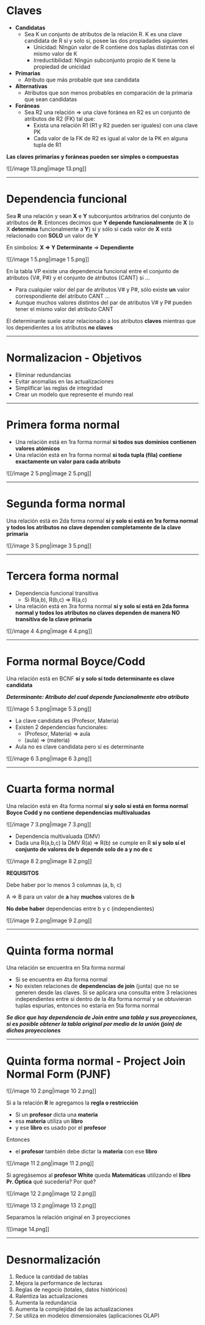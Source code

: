 # Claves

- **Candidatas**
    - Sea K un conjunto de atributos de la relación R. K es una clave candidata de R sí y solo sí, posee las dos propiadades siguientes
        - Unicidad: NIngún valor de R contiene dos tuplas distintas con el mismo valor de K
        - Irreductibilidad: NIngún subconjunto propio de K tiene la propiedad de unicidad
- **Primarias**
    - Atributo que más probable que sea candidata
- **Alternativas**
    - Atributos que son menos probables en comparación de la primaria que sean candidatas
- **Foráneas**
    - Sea R2 una relación ⇒ una clave foránea en R2 es un conjunto de atributos de R2 (FK) tal que:
        - Exista una relación R1 (R1 y R2 pueden ser iguales) con una clave PK
        - Cada valor de la FK de R2 es igual al valor de la PK en alguna tupla de R1

**Las claves primarias y foráneas pueden ser simples o compuestas**



![[/image 13.png|image 13.png]]

- - -  
# Dependencia funcional

Sea **R** una relación y sean **X** e **Y** subconjuntos arbitrarios del conjunto de atributos de **R**. Entonces decimos que **Y depende funcionalmente** de **X** (o X **determina** funcionalmente a **Y**) sí y sólo sí cada valor de **X** está relacionado con **SOLO** un valor de **Y**

En símbolos: **X ⇒ Y**
**Determinante** ⇒ **Dependiente**

![[/image 1 5.png|image 1 5.png]]

En la tabla VP existe una dependencia funcional entre el conjunto de atributos {V#, P#} y el conjunto de atributos {CANT} si …

- Para cualquier valor del par de atributos V# y P#, sólo existe **un** valor correspondiente del atributo CANT …
- Aunque muchos valores distintos del par de atributos V# y P# pueden tener el mismo valor del atributo CANT
  
El determinante suele estar relacionado a los atributos **claves** mientras que los dependientes a los atributos **no claves**

- - -
# Normalizacion - Objetivos

- Eliminar redundancias
- Evitar anomalías en las actualizaciones
- Simplificar las reglas de integridad
- Crear un modelo que represente el mundo real

- - -
# Primera forma normal

- Una relación está en 1ra forma normal **si todos sus dominios contienen valores atómicos**
- Una relación está en 1ra forma normal **si toda tupla (fila) contiene exactamente un valor para cada atributo**


![[/image 2 5.png|image 2 5.png]]

- - -
# Segunda forma normal

Una relación está en 2da forma normal **sí y solo sí está en 1ra forma normal y todos los atributos no clave dependen completamente de la clave primaria**

![[/image 3 5.png|image 3 5.png]]
  
- - -
# Tercera forma normal

- Dependencia funcional transitiva
    - Si R(a,b), R(b,c) ⇒ R(a,c)
- Una relación está en 3ra forma normal **sí y solo sí está en 2da forma normal y todos los atributos no claves dependen de manera NO transitiva de la clave primaria**

![[/image 4 4.png|image 4 4.png]]

- - -  
# Forma normal Boyce/Codd

Una relación está en BCNF **sí y solo sí todo determinante es clave candidata**

***Determinante: Atributo del cual depende funcionalmente otro atributo***
  
![[/image 5 3.png|image 5 3.png]]

- La clave candidata es (Profesor, Materia)
- Existen 2 dependencias funcionales:
    - (Profesor, Materia) ⇒ aula
    - (aula) ⇒ (materia)
- Aula no es clave candidata pero sí es determinante


![[/image 6 3.png|image 6 3.png]]
  
- - -
# Cuarta forma normal

Una relación está en 4ta forma normal **sí y solo sí está en forma normal Boyce Codd y no contiene dependencias multivaluadas**

![[/image 7 3.png|image 7 3.png]]

- Dependencia multivaluada (DMV)
- Dada una R(a,b,c) la DMV R(a) ⇒ R(b) se cumple en R **sí y solo sí el conjunto de valores de b depende solo de a y no de c**
  

![[/image 8 2.png|image 8 2.png]]

**REQUISITOS**

Debe haber por lo menos 3 columnas (a, b, c)

A ⇒ B para un valor de **a** hay **muchos** valores de **b**

**No debe haber** dependencias entre b y c (independientes)


![[/image 9 2.png|image 9 2.png]]

- - -
# Quinta forma normal

Una relación se encuentra en 5ta forma normal

- Si se encuentra en 4ta forma normal
- No existen relaciones de **dependencias de join** (junta) que no se generen desde las claves. Si se aplicara una consulta entre 3 relaciones independientes entre sí dentro de la 4ta forma normal y se obtuvieran tuplas espurias, entonces no estaría en 5ta forma normal

***Se dice que hay dependencia de Join entre una tabla y sus proyecciones, si es posible obtener la tabla original por medio de la unión (join) de dichas proyecciones***

- - -
# Quinta forma normal - Project Join Normal Form (PJNF)

![[/image 10 2.png|image 10 2.png]]

Si a la relación **R** le agregamos la **regla o restricción**

- Si un **profesor** dicta una **materia**
- esa **materia** utiliza un **libro**
- y ese **libro** es usado por el **profesor**

Entonces

- el **profesor** también debe dictar la **materia** con ese **libro**


![[/image 11 2.png|image 11 2.png]]

Si agregásemos al **profesor White** queda **Matemáticas** utilizando el **libro Pr. Óptica** qué sucedería? Por qué?

![[/image 12 2.png|image 12 2.png]]


![[/image 13 2.png|image 13 2.png]]

Separamos la relación original en 3 proyecciones

![[image 14.png]]

- - -
# Desnormalización

1. Reduce la cantidad de tablas
2. Mejora la performance de lecturas
3. Reglas de negocio (totales, datos históricos)
4. Ralentiza las actualizaciones
5. Aumenta la redundancia
6. Aumenta la complejidad de las actualizaciones
7. Se utiliza en modelos dimensionales (aplicaciones OLAP)